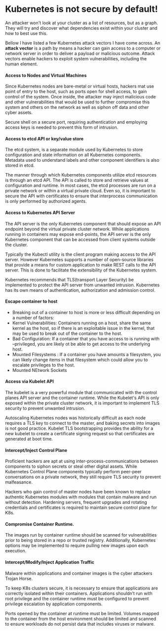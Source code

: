 # Kubernetes is not secure by default!

An attacker won't look at your cluster as a list of resources, but as a graph. They will try and discover what dependencies exist within your cluster and how to best use this.

Bellow I have listed a few Kubernetes attack vectors I have come across. An **attack vector** is a path by means a hacker can gain access to a computer or network server in order to deliver a payload or malicious outcome. Attack vectors enable hackers to exploit system vulnerabilities, including the human element.

#### Access to Nodes and Virtual Machines

Since Kubernetes nodes are bare-metal or virtual hosts, hackers mat use point of entry to the host, such as ports open for shell access, to gain control of the system. Once inside, the attacker may inject malicious code and other vulnerabilities that would be used to further compromise this system and others on the network as well as siphon off data and other cyber assets.

Secure shell on a secure port, requiring authentication and employing access keys is needed to prevent this form of intrusion.

#### Access to etcd API or key/value store

The etcd system, is a separate module used by Kubernetes to store configuration and state information on all Kubernetes components. Metadata used to understand labels and other component identifiers is also stored in etcd.

The manner through which Kubernetes components utilize etcd resources is through an etcd API. The API is called to store and retrieve values at configuration and runtime. In most cases, the etcd processes are run on a private network or within a virtual private cloud. Even so, it is important to secure the API with certificates to ensure that interprocess communication is only performed by authorized agents.

#### Access to Kubernetes API Server

The API server is the only Kubernetes component that should expose an API endpoint beyond the virtual private cluster network. While applications running in containers may expose end-points, the API server is the only Kubernetes component that can be accessed from client systems outside the cluster.

Typically the Kubectl utility is the client program making access to the API server. However Kubernetes supports a number of open-source libraries that provide a means for custom application to make REST calls to the API server. This is done to facilitate the extensibility of the Kubernetes system.

Kubernetes recommends that TLS(transport Layer Security) be implemented to protect the API server from unwanted intrusion. Kubernetes has its own means of authentication, authorization and admission control.

#### Escape container to host

- Breaking out of a container to host is more or less difficult depending on a number of factors:
- Kernel Vulnerabilities: Containers running on a host, share the same kernel as the host, so if there is an exploitable issue in the kernel, that may be used to break out of the container to the host.
- Bad Configuration: If a container that you have access to is running with –privileged, you are likely ot be able to get access to the underlying host.
- Mounted Filesystems : If a container you have amounts a filesystem, you can likely change items in that filesystem which could allow you to escalate privileges to the host.
- Mounted NEtwork Sockets

#### Access via Kubelet API

The kubelet is a very powerful module that communicated with the control planes API server and the container runtime. While the Kubelet's API is only exposed within the private cluster network, it is important to implement TLS security to prevent unwanted intrusion.

Autoscaling Kubernetes nodes was historically difficult as each node requires a TLS key to connect to the master, and baking secrets into images is not good practice. Kubelet TLS bootstrapping provides the ability for a new kubelet to create a certificate signing request so that certificates are generated at boot time.

#### Intercept/Inject Control Plane

Proficient hackers are apt at using inter-process-communications between components to siphon secrets or steal other digital assets.
While Kubernetes Control Plane components typically perform peer-peer conversations on a private network, they still require TLS security to prevent malfeasance.

Hackers who gain control of master nodes have been known to replace authentic Kubernetes modules with modules that contain malware and run without detection. Hardening servers, frequent upgrades and rotating credentials and certificates is required to maintain secure control plane for K8s.

#### Compromise Container Runtime.

The images run by container runtime should be scanned for vulnerabilities prior to being stored in a repo or trusted registry. Additionally, Kubernetes options may be implemented to require pulling new images upon each execution.

#### Intercept/Modify/Inject Application Traffic

Malware within applications and container images is the cyber attackers Trojan Horse.

To keep K8s clusters secure, it is necessary to ensure that applications are correctly isolated within their containers. Applications shouldn’t run with root privilege and the container runtime must be configured to prevent privilege escalation by application components.

Ports opened by the container at runtime must be limited. Volumes mapped to the container from the host environment should be limited and scanned to ensure workloads do not persist data that includes viruses or malware.
